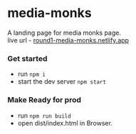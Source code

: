 # media-monks

A landing page for media monks page.<br>
live url - [round1-media-monks.netlify.app](https://round1-media-monks.netlify.app/)

### Get started

- run `npm i`
- start the dev server `npm start`

### Make Ready for prod

- run `npm run build`
- open dist/index.html in Browser.
